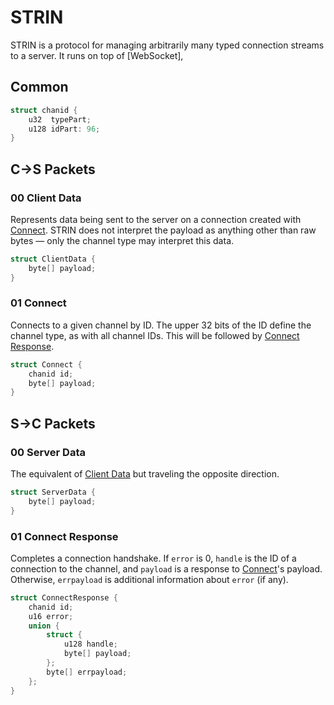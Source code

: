 # STRIN
STRIN is a protocol for managing arbitrarily many typed connection streams to a server. It runs on top of [WebSocket], 
## Common
~~~c
struct chanid {
    u32  typePart;
    u128 idPart: 96;
}
~~~
## C→S Packets
### 00 Client Data
[Client Data]: #00-client-data
Represents data being sent to the server on a connection created with [Connect]. STRIN does not interpret the payload as anything other than raw bytes — only the channel type may interpret this data.
~~~c
struct ClientData {
    byte[] payload;
}
~~~
### 01 Connect
[Connect]: #01-connect
Connects to a given channel by ID. The upper 32 bits of the ID define the channel type, as with all channel IDs. This will be followed by [Connect Response].
~~~c
struct Connect {
    chanid id;
    byte[] payload;
}
~~~
## S→C Packets
### 00 Server Data
[Server Data]: #00-server-data
The equivalent of [Client Data] but traveling the opposite direction.
~~~c
struct ServerData {
    byte[] payload;
}
~~~
### 01 Connect Response
[Connect Response]: #01-connect-response
Completes a connection handshake. If `error` is 0, `handle` is the ID of a connection to the channel, and `payload` is a response to [Connect]'s payload. Otherwise, `errpayload` is additional information about `error` (if any).
~~~c
struct ConnectResponse {
    chanid id;
    u16 error;
    union {
        struct {
            u128 handle;
            byte[] payload;
        };
        byte[] errpayload;
    };
}
~~~
